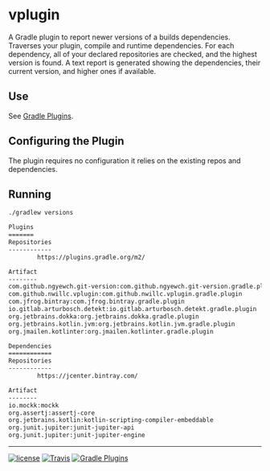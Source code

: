 # vplugin

A Gradle plugin to report newer versions of a builds dependencies. Traverses your plugin,
compile and runtime dependencies. For each dependency, all of your declared repositories are
checked, and the highest version is found. A text report is generated showing the dependencies, 
their current version, and higher ones if available.

## Use

See [Gradle Plugins](https://plugins.gradle.org/plugin/com.github.nwillc.vplugin).

## Configuring the Plugin

The plugin requires no configuration it relies on the existing repos and dependencies.

## Running

```bash
./gradlew versions

Plugins
=======
Repositories
------------
        https://plugins.gradle.org/m2/

Artifact                                                                            Using          Update
--------                                                                            -----          ------
com.github.ngyewch.git-version:com.github.ngyewch.git-version.gradle.plugin         0.2
com.github.nwillc.vplugin:com.github.nwillc.vplugin.gradle.plugin                   2.3.0
com.jfrog.bintray:com.jfrog.bintray.gradle.plugin                                   1.8.4
io.gitlab.arturbosch.detekt:io.gitlab.arturbosch.detekt.gradle.plugin               1.0.0.RC9.2
org.jetbrains.dokka:org.jetbrains.dokka.gradle.plugin                               0.9.17
org.jetbrains.kotlin.jvm:org.jetbrains.kotlin.jvm.gradle.plugin                     1.3.11
org.jmailen.kotlinter:org.jmailen.kotlinter.gradle.plugin                           1.20.1

Dependencies
============
Repositories
------------
        https://jcenter.bintray.com/

Artifact                                                                            Using              Update
--------                                                                            -----              ------
io.mockk:mockk                                                                      1.8.13.kotlin13
org.assertj:assertj-core                                                            3.11.1
org.jetbrains.kotlin:kotlin-scripting-compiler-embeddable                           1.3.11
org.junit.jupiter:junit-jupiter-api                                                 5.3.2
org.junit.jupiter:junit-jupiter-engine                                              5.3.2
```

-----

[![license](https://img.shields.io/github/license/nwillc/vplugin.svg)](https://tldrlegal.com/license/-isc-license)
[![Travis](https://img.shields.io/travis/nwillc/vplugin.svg)](https://travis-ci.org/nwillc/vplugin)
[![Gradle Plugins](https://img.shields.io/badge/Gradle-Plugin-green.svg)](https://plugins.gradle.org/plugin/com.github.nwillc.vplugin)

